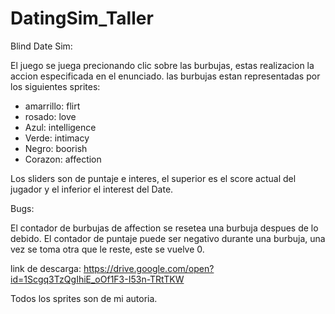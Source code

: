 # DatingSim_Taller
Blind Date Sim:

El juego se juega precionando clic sobre las burbujas, estas realizacion la accion especificada en el enunciado.
las burbujas estan representadas por los siguientes sprites:
- amarrillo: flirt
- rosado: love
- Azul: intelligence
- Verde: intimacy
- Negro: boorish
- Corazon: affection

Los sliders son de puntaje e interes, el superior es el score actual del jugador y el inferior el interest del Date.

Bugs:

El contador de burbujas de affection se resetea una burbuja despues de lo debido.
El contador de puntaje puede ser negativo durante una burbuja, una vez se toma otra que le reste, este se vuelve 0.

link de descarga: https://drive.google.com/open?id=1Scgq3TzQgIhiE_oOf1F3-I53n-TRtTKW

Todos los sprites son de mi autoria.
